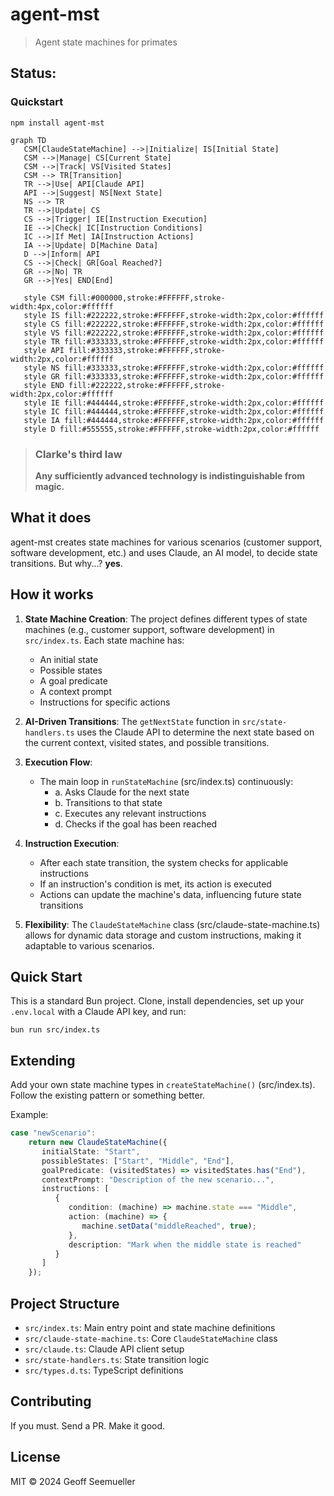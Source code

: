 # agent-mst

> Agent state machines for primates

## Status: 

### Quickstart
```shell
npm install agent-mst
```

```mermaid
graph TD
   CSM[ClaudeStateMachine] -->|Initialize| IS[Initial State]
   CSM -->|Manage| CS[Current State]
   CSM -->|Track| VS[Visited States]
   CSM --> TR[Transition]
   TR -->|Use| API[Claude API]
   API -->|Suggest| NS[Next State]
   NS --> TR
   TR -->|Update| CS
   CS -->|Trigger| IE[Instruction Execution]
   IE -->|Check| IC[Instruction Conditions]
   IC -->|If Met| IA[Instruction Actions]
   IA -->|Update| D[Machine Data]
   D -->|Inform| API
   CS -->|Check| GR[Goal Reached?]
   GR -->|No| TR
   GR -->|Yes| END[End]

   style CSM fill:#000000,stroke:#FFFFFF,stroke-width:4px,color:#ffffff
   style IS fill:#222222,stroke:#FFFFFF,stroke-width:2px,color:#ffffff
   style CS fill:#222222,stroke:#FFFFFF,stroke-width:2px,color:#ffffff
   style VS fill:#222222,stroke:#FFFFFF,stroke-width:2px,color:#ffffff
   style TR fill:#333333,stroke:#FFFFFF,stroke-width:2px,color:#ffffff
   style API fill:#333333,stroke:#FFFFFF,stroke-width:2px,color:#ffffff
   style NS fill:#333333,stroke:#FFFFFF,stroke-width:2px,color:#ffffff
   style GR fill:#333333,stroke:#FFFFFF,stroke-width:2px,color:#ffffff
   style END fill:#222222,stroke:#FFFFFF,stroke-width:2px,color:#ffffff
   style IE fill:#444444,stroke:#FFFFFF,stroke-width:2px,color:#ffffff
   style IC fill:#444444,stroke:#FFFFFF,stroke-width:2px,color:#ffffff
   style IA fill:#444444,stroke:#FFFFFF,stroke-width:2px,color:#ffffff
   style D fill:#555555,stroke:#FFFFFF,stroke-width:2px,color:#ffffff
```

> ### Clarke's third law
> **Any sufficiently advanced technology is indistinguishable from magic.**

## What it does

agent-mst creates state machines for various scenarios (customer support, software development, etc.) and uses Claude, an AI model, to decide state transitions. But why...? **yes**.

## How it works

1. **State Machine Creation**: The project defines different types of state machines (e.g., customer support, software development) in `src/index.ts`. Each state machine has:
   - An initial state
   - Possible states
   - A goal predicate
   - A context prompt
   - Instructions for specific actions

2. **AI-Driven Transitions**: The `getNextState` function in `src/state-handlers.ts` uses the Claude API to determine the next state based on the current context, visited states, and possible transitions.

3. **Execution Flow**:
   - The main loop in `runStateMachine` (src/index.ts) continuously:
     - a. Asks Claude for the next state
     - b. Transitions to that state
     - c. Executes any relevant instructions
     - d. Checks if the goal has been reached

4. **Instruction Execution**:
   - After each state transition, the system checks for applicable instructions
   - If an instruction's condition is met, its action is executed
   - Actions can update the machine's data, influencing future state transitions

5. **Flexibility**: The `ClaudeStateMachine` class (src/claude-state-machine.ts) allows for dynamic data storage and custom instructions, making it adaptable to various scenarios.

## Quick Start

This is a standard Bun project. Clone, install dependencies, set up your `.env.local` with a Claude API key, and run:

```
bun run src/index.ts
```

## Extending

Add your own state machine types in `createStateMachine()` (src/index.ts). Follow the existing pattern or something better.

Example:

```typescript
case "newScenario":
    return new ClaudeStateMachine({
       initialState: "Start",
       possibleStates: ["Start", "Middle", "End"],
       goalPredicate: (visitedStates) => visitedStates.has("End"),
       contextPrompt: "Description of the new scenario...",
       instructions: [
          {
             condition: (machine) => machine.state === "Middle",
             action: (machine) => {
                machine.setData("middleReached", true);
             },
             description: "Mark when the middle state is reached"
          }
       ]
    });
```

## Project Structure

- `src/index.ts`: Main entry point and state machine definitions
- `src/claude-state-machine.ts`: Core `ClaudeStateMachine` class
- `src/claude.ts`: Claude API client setup
- `src/state-handlers.ts`: State transition logic
- `src/types.d.ts`: TypeScript definitions

## Contributing

If you must. Send a PR. Make it good.

## License

MIT © 2024 Geoff Seemueller